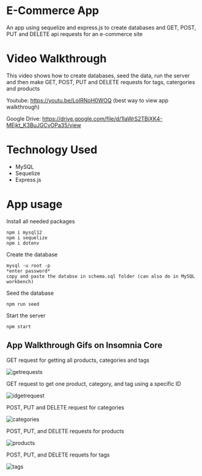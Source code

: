 # E-Commerce App

An app using sequelize and express.js to create databases and GET, POST, PUT and DELETE api requests for an e-commerce site


# Video Walkthrough

This video shows how to create databases, seed the data, run the server and then make GET, POST, PUT and DELETE requests for tags, catergories and products


Youtube: https://youtu.be/LoIRNoH0WOQ  (best way to view app walkthrough)


Google Drive: https://drive.google.com/file/d/1laWrS2TBiXK4-MEjkt_K3BuJGCvOPa35/view


# Technology Used
* MySQL 
* Sequelize
* Express.js


# App usage
Install all needed packages 
```
npm i mysql12
npm i sequelize
npm i dotenv
```
Create the database
```
mysql -u root -p
*enter password*
copy and paste the databse in schema.sql folder (can also do in MySQL workbench)
```
Seed the database 
```
npm run seed
```

Start the server   
```
npm start
```


## App Walkthrough Gifs on Insomnia Core

GET request for getting all products, categories and tags

![getrequests](./assets/get.gif)



GET request to get one product, category, and tag using a specific ID

![idgetrequest](./assets/getid.gif)


POST, PUT and DELETE request for categories

![categories](./assets/cat.gif)


POST, PUT, and DELETE requests for products

![products](./assets/products.gif)


POST, PUT, and DELETE requets for tags

![tags](./assets/tags.gif)
